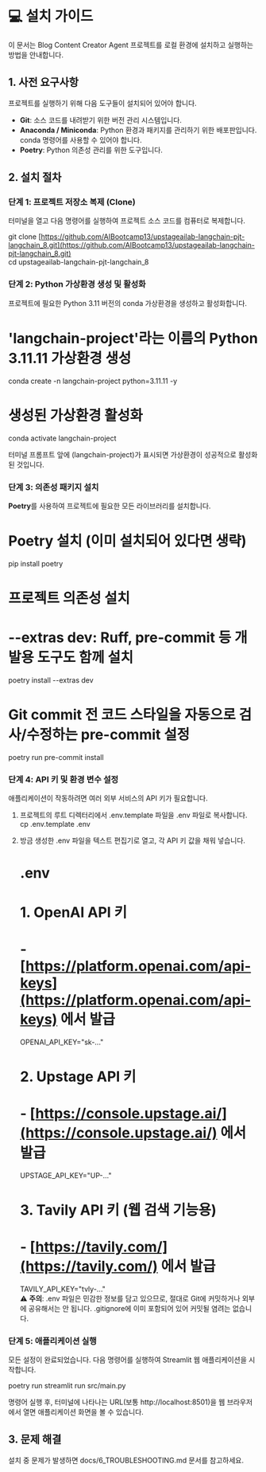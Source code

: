# **💻 설치 가이드**

이 문서는 Blog Content Creator Agent 프로젝트를 로컬 환경에 설치하고 실행하는 방법을 안내합니다.

## **1. 사전 요구사항**

프로젝트를 실행하기 위해 다음 도구들이 설치되어 있어야 합니다.

* **Git**: 소스 코드를 내려받기 위한 버전 관리 시스템입니다.  
* **Anaconda / Miniconda**: Python 환경과 패키지를 관리하기 위한 배포판입니다. conda 명령어를 사용할 수 있어야 합니다.  
* **Poetry**: Python 의존성 관리를 위한 도구입니다.

## **2. 설치 절차**

### **단계 1: 프로젝트 저장소 복제 (Clone)**

터미널을 열고 다음 명령어를 실행하여 프로젝트 소스 코드를 컴퓨터로 복제합니다.

git clone [https://github.com/AIBootcamp13/upstageailab-langchain-pjt-langchain_8.git](https://github.com/AIBootcamp13/upstageailab-langchain-pjt-langchain_8.git)  
cd upstageailab-langchain-pjt-langchain_8

### **단계 2: Python 가상환경 생성 및 활성화**

프로젝트에 필요한 Python 3.11 버전의 conda 가상환경을 생성하고 활성화합니다.

# 'langchain-project'라는 이름의 Python 3.11.11 가상환경 생성  
conda create -n langchain-project python=3.11.11 -y

# 생성된 가상환경 활성화  
conda activate langchain-project

터미널 프롬프트 앞에 (langchain-project)가 표시되면 가상환경이 성공적으로 활성화된 것입니다.

### **단계 3: 의존성 패키지 설치**

**Poetry**를 사용하여 프로젝트에 필요한 모든 라이브러리를 설치합니다.

# Poetry 설치 (이미 설치되어 있다면 생략)  
pip install poetry

# 프로젝트 의존성 설치  
# --extras dev: Ruff, pre-commit 등 개발용 도구도 함께 설치  
poetry install --extras dev

# Git commit 전 코드 스타일을 자동으로 검사/수정하는 pre-commit 설정  
poetry run pre-commit install

### **단계 4: API 키 및 환경 변수 설정**

애플리케이션이 작동하려면 여러 외부 서비스의 API 키가 필요합니다.

1. 프로젝트의 루트 디렉터리에서 .env.template 파일을 .env 파일로 복사합니다.  
   cp .env.template .env

2. 방금 생성한 .env 파일을 텍스트 편집기로 열고, 각 API 키 값을 채워 넣습니다.  
   # .env

   # 1. OpenAI API 키  
   # - [https://platform.openai.com/api-keys](https://platform.openai.com/api-keys) 에서 발급  
   OPENAI_API_KEY="sk-..."

   # 2. Upstage API 키  
   # - [https://console.upstage.ai/](https://console.upstage.ai/) 에서 발급  
   UPSTAGE_API_KEY="UP-..."

   # 3. Tavily API 키 (웹 검색 기능용)  
   # - [https://tavily.com/](https://tavily.com/) 에서 발급  
   TAVILY_API_KEY="tvly-..."  
   ⚠️ **주의**: .env 파일은 민감한 정보를 담고 있으므로, 절대로 Git에 커밋하거나 외부에 공유해서는 안 됩니다. .gitignore에 이미 포함되어 있어 커밋될 염려는 없습니다.

### **단계 5: 애플리케이션 실행**

모든 설정이 완료되었습니다. 다음 명령어를 실행하여 Streamlit 웹 애플리케이션을 시작합니다.

poetry run streamlit run src/main.py

명령어 실행 후, 터미널에 나타나는 URL(보통 http://localhost:8501)을 웹 브라우저에서 열면 애플리케이션 화면을 볼 수 있습니다.

## **3. 문제 해결**

설치 중 문제가 발생하면 docs/6_TROUBLESHOOTING.md 문서를 참고하세요.
